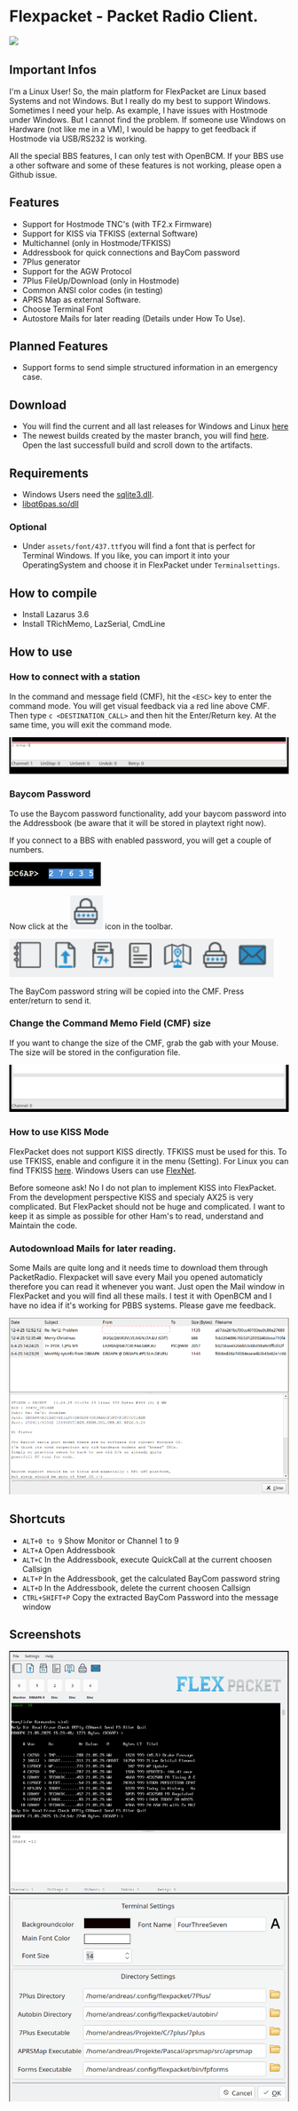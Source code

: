 # Flexpacket - Packet Radio Client.

[![](https://www.paypalobjects.com/en_US/i/btn/btn_donateCC_LG.gif)](https://www.paypal.com/donate/?hosted_button_id=ZDB5ZSNJNK9XQ)

## Important Infos

I'm a Linux User! So, the main platform for FlexPacket are Linux based Systems
and not Windows. But I really do my best to support Windows. Sometimes I need
your help. As example, I have issues with Hostmode under Windows. But I cannot
find the problem. If someone use Windows on Hardware (not like me in a VM), I
would be happy to get feedback if Hostmode via USB/RS232 is working.

All the special BBS features, I can only test with OpenBCM. If your BBS use
a other software and some of these features is not working, please open a
Github issue.

## Features

- Support for Hostmode TNC's (with TF2.x Firmware) 
- Support for KISS via TFKISS (external Software)
- Multichannel (only in Hostmode/TFKISS) 
- Addressbook for quick connections and BayCom password
- 7Plus generator
- Support for the AGW Protocol 
- 7Plus FileUp/Download (only in Hostmode) 
- Common ANSI color codes (in testing)
- APRS Map as external Software.
- Choose Terminal Font
- Autostore Mails for later reading (Details under How To Use).

## Planned Features

- Support forms to send simple structured information in an emergency case.

## Download

- You will find the current and all last releases for Windows and Linux [here](https://github.com/andreaspeters/flexpacket/releases)
- The newest builds created by the master branch, you will find [here](https://github.com/andreaspeters/flexpacket/actions). Open
  the last successfull build and scroll down to the artifacts.

## Requirements 

- Windows Users need the [sqlite3.dll](https://www.sqlite.org/download.html).
- [libqt6pas.so/dll](https://github.com/davidbannon/libqt6pas/releases)

### Optional

- Under `assets/font/437.ttf`you will find a font that is perfect for Terminal Windows.
  If you like, you can import it into your OperatingSystem and choose it in FlexPacket
  under `Terminalsettings`.

## How to compile

- Install Lazarus 3.6
- Install TRichMemo, LazSerial, CmdLine

## How to use

### How to connect with a station

In the command and message field (CMF), hit the `<ESC>` key to enter the command mode.
You will get visual feedback via a red line above CMF. Then type
`c <DESTINATION_CALL>` and then hit the Enter/Return key. At the same time,
you will exit the command mode.

![image_2024-12-11-22-57-18](vx_images/image_2024-12-11-22-57-18.png)

### Baycom Password

To use the Baycom password functionality, add your baycom password into the 
Addressbook (be aware that it will be stored in playtext right now). 

If you connect to a BBS with enabled password, you will get a couple of numbers.

![image_2024-12-12-17-49-42](vx_images/image_2024-12-12-17-49-42.png)

Now click at the ![clipboard_20250521180157.bmp](vx_images/clipboard_20250521180157.bmp) icon in the toolbar.

![clipboard_20250521180105.bmp](vx_images/clipboard_20250521180105.bmp)

The BayCom password string will
be copied into the CMF. Press enter/return to send it.

### Change the Command Memo Field (CMF) size

If you want to change the size of the CMF, grab the gab with your Mouse.
The size will be stored in the configuration file.

![image_2024-12-17-21-01-51](vx_images/image_2024-12-17-21-01-51.png)

### How to use KISS Mode

FlexPacket does not support KISS directly. TFKISS must be used for this. 
To use TFKISS, enable and configure it in the menu (Setting). For Linux
you can find TFKISS [here](https://github.com/andreaspeters/tfkiss). 
Windows Users can use [FlexNet](https://deltalima.org/prdownload/flexnet/).

Before someone ask! No I do not plan to implement KISS into FlexPacket. From
the development perspective KISS and specialy AX25 is very complicated. 
But FlexPacket should not be huge and complicated. I want to keep it as simple 
as possible for other Ham's to read, understand and Maintain the code.

### Autodownload Mails for later reading.

Some Mails are quite long and it needs time to download them through PacketRadio.
Flexpacket will save every Mail you opened automaticly therefore you can read it
whenever you want. Just open the Mail window in FlexPacket and you will find
all these mails. I test it with OpenBCM and I have no idea if it's working
for PBBS systems. Please gave me feedback.

![clipboard_20250412125929.bmp](vx_images/clipboard_20250412125929.bmp)

## Shortcuts

- `ALT+0 to 9` Show Monitor or Channel 1 to 9
- `ALT+A` Open Addressbook
- `ALT+C` In the Addressbook, execute QuickCall at the current choosen Callsign
- `ALT+P` In the Addressbook, get the calculated BayCom password string
- `ALT+D` In the Addressbook, delete the current choosen Callsign
- `CTRL+SHIFT+P` Copy the extracted BayCom Password into the message window


## Screenshots

![FlexPacket](vx_images/flexpacket.png)
![Terminal Settings](vx_images/clipboard_20250416114146.bmp)

